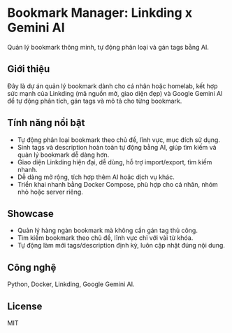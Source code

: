 # Bookmark Manager: Linkding x Gemini AI

Quản lý bookmark thông minh, tự động phân loại và gán tags bằng AI.

## Giới thiệu
Đây là dự án quản lý bookmark dành cho cá nhân hoặc homelab, kết hợp sức mạnh của Linkding (mã nguồn mở, giao diện đẹp) và Google Gemini AI để tự động phân tích, gán tags và mô tả cho từng bookmark.

## Tính năng nổi bật
- Tự động phân loại bookmark theo chủ đề, lĩnh vực, mục đích sử dụng.
- Sinh tags và description hoàn toàn tự động bằng AI, giúp tìm kiếm và quản lý bookmark dễ dàng hơn.
- Giao diện Linkding hiện đại, dễ dùng, hỗ trợ import/export, tìm kiếm nhanh.
- Dễ dàng mở rộng, tích hợp thêm AI hoặc dịch vụ khác.
- Triển khai nhanh bằng Docker Compose, phù hợp cho cá nhân, nhóm nhỏ hoặc server riêng.

## Showcase
- Quản lý hàng ngàn bookmark mà không cần gán tag thủ công.
- Tìm kiếm bookmark theo chủ đề, lĩnh vực chỉ với vài từ khóa.
- Tự động làm mới tags/description định kỳ, luôn cập nhật đúng nội dung.

## Công nghệ
Python, Docker, Linkding, Google Gemini AI.

## License
MIT
